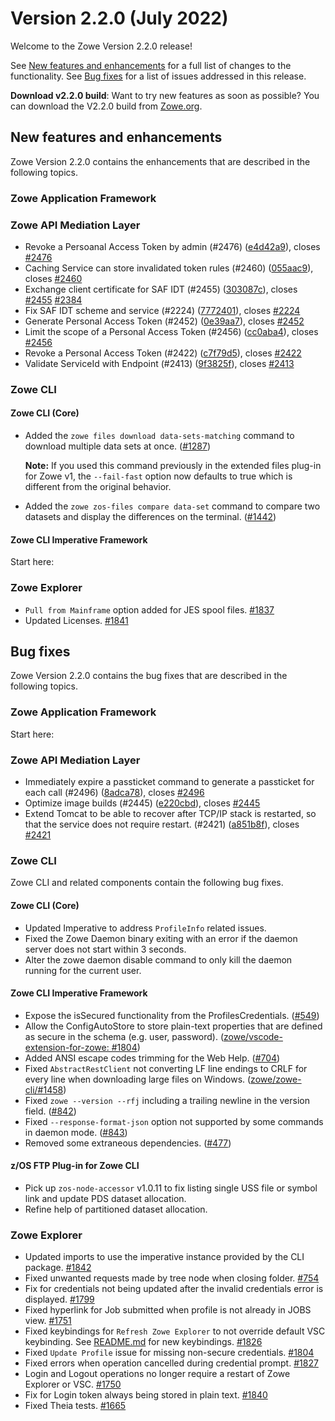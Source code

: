 # Version 2.2.0 (July 2022)

Welcome to the Zowe Version 2.2.0 release!

See [New features and enhancements](#new-features-and-enhancements) for a full list of changes to the functionality. See [Bug fixes](#bug-fixes) for a list of issues addressed in this release.

**Download v2.2.0 build**: Want to try new features as soon as possible? You can download the V2.2.0 build from [Zowe.org](https://www.zowe.org/download.html).


## New features and enhancements

Zowe Version 2.2.0 contains the enhancements that are described in the following topics.

### Zowe Application Framework



### Zowe API Mediation Layer

* Revoke a Persoanal Access Token by admin (#2476) ([e4d42a9](https://github.com/zowe/api-layer/commit/e4d42a9)), closes [#2476](https://github.com/zowe/api-layer/issues/2476)
* Caching Service can store invalidated token rules (#2460) ([055aac9](https://github.com/zowe/api-layer/commit/055aac9)), closes [#2460](https://github.com/zowe/api-layer/issues/2460)
* Exchange client certificate for SAF IDT (#2455) ([303087c](https://github.com/zowe/api-layer/commit/303087c)), closes [#2455](https://github.com/zowe/api-layer/issues/2455) [#2384](https://github.com/zowe/api-layer/issues/2384)
* Fix SAF IDT scheme and service (#2224) ([7772401](https://github.com/zowe/api-layer/commit/7772401)), closes [#2224](https://github.com/zowe/api-layer/issues/2224)
* Generate Personal Access Token (#2452) ([0e39aa7](https://github.com/zowe/api-layer/commit/0e39aa7)), closes [#2452](https://github.com/zowe/api-layer/issues/2452)
* Limit the scope of a Personal Access Token (#2456) ([cc0aba4](https://github.com/zowe/api-layer/commit/cc0aba4)), closes [#2456](https://github.com/zowe/api-layer/issues/2456)
* Revoke a Personal Access Token (#2422) ([c7f79d5](https://github.com/zowe/api-layer/commit/c7f79d5)), closes [#2422](https://github.com/zowe/api-layer/issues/2422)
* Validate ServiceId with Endpoint (#2413) ([9f3825f](https://github.com/zowe/api-layer/commit/9f3825f)), closes [#2413](https://github.com/zowe/api-layer/issues/2413)

### Zowe CLI

#### Zowe CLI (Core)

-  Added the `zowe files download data-sets-matching` command to download multiple data sets at once. ([#1287](https://github.com/zowe/zowe-cli/issues/1287))

    **Note:** If you used this command previously in the extended files plug-in for Zowe v1, the `--fail-fast` option now defaults to true which is different from the original behavior.

- Added the `zowe zos-files compare data-set` command to compare two datasets and display the differences on the terminal. ([#1442](https://github.com/zowe/zowe-cli/issues/1442))

#### Zowe CLI Imperative Framework

Start here:

### Zowe Explorer

- `Pull from Mainframe` option added for JES spool files. [#1837](https://github.com/zowe/vscode-extension-for-zowe/pull/1837)
- Updated Licenses. [#1841](https://github.com/zowe/vscode-extension-for-zowe/issues/1841)

## Bug fixes

Zowe Version 2.2.0 contains the bug fixes that are described in the following topics.

### Zowe Application Framework

Start here:

### Zowe API Mediation Layer

* Immediately expire a passticket command to generate a passticket for each call (#2496) ([8adca78](https://github.com/zowe/api-layer/commit/8adca78)), closes [#2496](https://github.com/zowe/api-layer/issues/2496)
* Optimize image builds (#2445) ([e220cbd](https://github.com/zowe/api-layer/commit/e220cbd)), closes [#2445](https://github.com/zowe/api-layer/issues/2445)
* Extend Tomcat to be able to recover after TCP/IP stack is restarted, so that the service does not require restart. (#2421) ([a851b8f](https://github.com/zowe/api-layer/commit/a851b8f)), closes [#2421](https://github.com/zowe/api-layer/issues/2421)

### Zowe CLI

Zowe CLI and related components contain the following bug fixes.

#### Zowe CLI (Core)

- Updated Imperative to address `ProfileInfo` related issues.
- Fixed the Zowe Daemon binary exiting with an error if the daemon server does not start within 3 seconds.
- Alter the zowe daemon disable command to only kill the daemon running for the current user.

#### Zowe CLI Imperative Framework

- Expose the isSecured functionality from the ProfilesCredentials. ([#549](https://github.com/zowe/imperative/issues/549))
- Allow the ConfigAutoStore to store plain-text properties that are defined as secure in the schema (e.g. user, password). ([zowe/vscode-extension-for-zowe: #1804](https://github.com/zowe/vscode-extension-for-zowe/issues/1804))
- Added ANSI escape codes trimming for the Web Help. ([#704](https://github.com/zowe/imperative/issues/704))
- Fixed `AbstractRestClient` not converting LF line endings to CRLF for every line when downloading large files on Windows. ([zowe/zowe-cli/#1458](https://github.com/zowe/zowe-cli/issues/1458))
- Fixed `zowe --version --rfj` including a trailing newline in the version field. ([#842](https://github.com/zowe/imperative/issues/842))
- Fixed `--response-format-json` option not supported by some commands in daemon mode. ([#843](https://github.com/zowe/imperative/issues/843))
- Removed some extraneous dependencies. ([#477](https://github.com/zowe/imperative/issues/477))

#### z/OS FTP Plug-in for Zowe CLI

- Pick up `zos-node-accessor` v1.0.11 to fix listing single USS file or symbol link and update PDS dataset allocation.
- Refine help of partitioned dataset allocation.

### Zowe Explorer

- Updated imports to use the imperative instance provided by the CLI package. [#1842](https://github.com/zowe/vscode-extension-for-zowe/issues/1842)
- Fixed unwanted requests made by tree node when closing folder. [#754](https://github.com/zowe/vscode-extension-for-zowe/issues/754)
- Fix for credentials not being updated after the invalid credentials error is displayed. [#1799](https://github.com/zowe/vscode-extension-for-zowe/issues/1799)
- Fixed hyperlink for Job submitted when profile is not already in JOBS view. [#1751](https://github.com/zowe/vscode-extension-for-zowe/issues/1751)
- Fixed keybindings for `Refresh Zowe Explorer` to not override default VSC keybinding. See [README.md](https://github.com/zowe/vscode-extension-for-zowe/blob/master/packages/zowe-explorer/README.md#keyboard-shortcuts) for new keybindings. [#1826](https://github.com/zowe/vscode-extension-for-zowe/issues/1826)
- Fixed `Update Profile` issue for missing non-secure credentials. [#1804](https://github.com/zowe/vscode-extension-for-zowe/issues/1804)
- Fixed errors when operation cancelled during credential prompt. [#1827](https://github.com/zowe/vscode-extension-for-zowe/issues/1827)
- Login and Logout operations no longer require a restart of Zowe Explorer or VSC. [#1750](https://github.com/zowe/vscode-extension-for-zowe/issues/1750)
- Fix for Login token always being stored in plain text. [#1840](https://github.com/zowe/vscode-extension-for-zowe/issues/1840)
- Fixed Theia tests. [#1665](https://github.com/zowe/vscode-extension-for-zowe/issues/1665)
